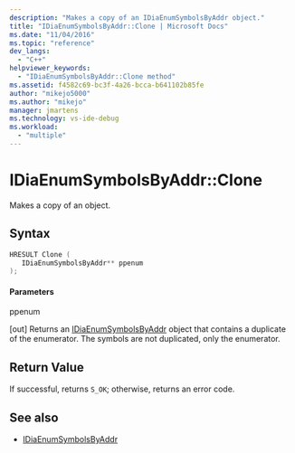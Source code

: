```yaml
---
description: "Makes a copy of an IDiaEnumSymbolsByAddr object."
title: "IDiaEnumSymbolsByAddr::Clone | Microsoft Docs"
ms.date: "11/04/2016"
ms.topic: "reference"
dev_langs:
  - "C++"
helpviewer_keywords:
  - "IDiaEnumSymbolsByAddr::Clone method"
ms.assetid: f4582c69-bc3f-4a26-bcca-b641102b85fe
author: "mikejo5000"
ms.author: "mikejo"
manager: jmartens
ms.technology: vs-ide-debug
ms.workload:
  - "multiple"
---
```

# IDiaEnumSymbolsByAddr::Clone
Makes a copy of an object.

## Syntax

```C++
HRESULT Clone ( 
   IDiaEnumSymbolsByAddr** ppenum
);
```

#### Parameters
 ppenum

[out] Returns an [IDiaEnumSymbolsByAddr](../../debugger/debug-interface-access/idiaenumsymbolsbyaddr.md) object that contains a duplicate of the enumerator. The symbols are not duplicated, only the enumerator.

## Return Value
 If successful, returns `S_OK`; otherwise, returns an error code.

## See also
- [IDiaEnumSymbolsByAddr](../../debugger/debug-interface-access/idiaenumsymbolsbyaddr.md)
